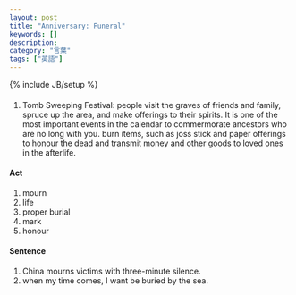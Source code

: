 ```yaml
---
layout: post
title: "Anniversary: Funeral"
keywords: []
description: 
category: "言葉"
tags: ["英語"]
---
```

{% include JB/setup %}

####
1. Tomb Sweeping Festival: people visit the graves of friends and family, spruce
   up the area, and make offerings to their spirits. It is one of the most
   important events in the calendar to commermorate ancestors who are no long
   with you. burn items, such as joss stick and paper offerings to honour the
   dead and transmit money and other goods to loved ones in the afterlife.

#### Act
1. mourn
2. life
3. proper burial
4. mark
5. honour

#### Sentence
1. China mourns victims with three-minute silence.
2. when my time comes, I want be buried by the sea.



